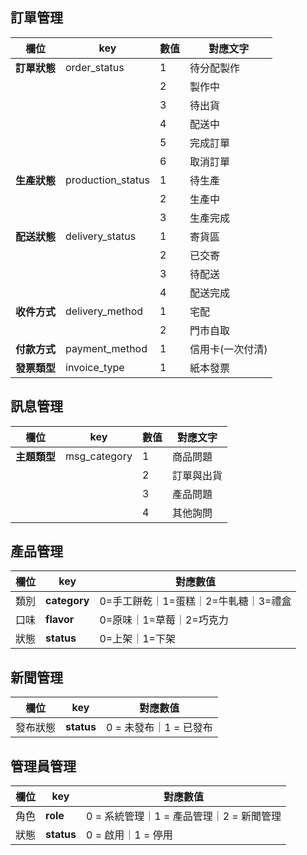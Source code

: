 ## 訂單管理
| 欄位           |      key       | 數值 | 對應文字      |
| -------------- | ------------- | -- | --------- |
| **訂單狀態**    | order_status  | 1  | 待分配製作     |
|                |               | 2  | 製作中       |
|                |               | 3  | 待出貨       |
|                |               | 4  | 配送中       |
|                |               | 5  | 完成訂單      |
|                |               | 6  | 取消訂單      |
| **生產狀態** | production_status | 1  | 待生產       |
|          |               | 2  | 生產中       |
|          |               | 3  | 生產完成      |
| **配送狀態** | delivery_status | 1  | 寄貨區       |
|          |               | 2  | 已交寄       |
|          |               | 3  | 待配送       |
|          |               | 4  | 配送完成      |
| **收件方式** | delivery_method | 1  | 宅配        |
|          |               | 2  | 門市自取      |
| **付款方式** | payment_method | 1  | 信用卡(一次付清) |
| **發票類型** |  invoice_type  | 1  | 紙本發票      |



## 訊息管理

| 欄位           |      key       | 數值 | 對應文字      |
| -------------- | ------------- | -- | --------- |
|  **主題類型**  | msg_category   | 1  | 商品問題  |
|                |               | 2  | 訂單與出貨   |
|                |               | 3  | 產品問題|
|                |               | 4  | 其他詢問    |





## 產品管理
| 欄位             | key         | 對應數值                   |
| ---------| ------------ | ---------------------- |
| 類別            | **category** | 0=手工餅乾｜1=蛋糕｜2=牛軋糖｜3=禮盒 |
| 口味            | **flavor**   | 0=原味｜1=草莓｜2=巧克力        |
| 狀態            | **status**   | 0=上架｜1=下架              |





## 新聞管理
| 欄位                | key       | 對應數值            |
| -------------| ---------- | --------------- |
|   發布狀態     | **status** | 0 = 未發布｜1 = 已發布 |






## 管理員管理
| 欄位              | key       | 對應數值                       |
| ----------| ---------- | -------------------------- |
| 角色              | **role**   | 0 = 系統管理｜1 = 產品管理｜2 = 新聞管理 |
| 狀態              | **status** | 0 = 啟用｜1 = 停用              |
